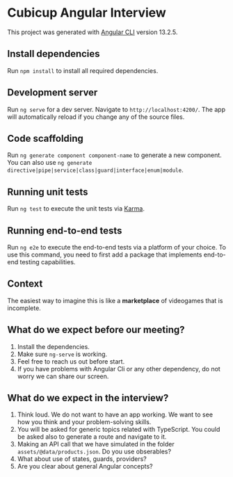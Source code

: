 # Cubicup Angular Interview

This project was generated with [Angular CLI](https://github.com/angular/angular-cli) version 13.2.5.

## Install dependencies

Run ``npm install`` to install all required dependencies.

## Development server

Run `ng serve` for a dev server. Navigate to `http://localhost:4200/`. The app will automatically reload if you change any of the source files.

## Code scaffolding

Run `ng generate component component-name` to generate a new component. You can also use `ng generate directive|pipe|service|class|guard|interface|enum|module`.

## Running unit tests

Run `ng test` to execute the unit tests via [Karma](https://karma-runner.github.io).

## Running end-to-end tests

Run `ng e2e` to execute the end-to-end tests via a platform of your choice. To use this command, you need to first add a package that implements end-to-end testing capabilities.

## Context
The easiest way to imagine this is like a **marketplace** of videogames that is incomplete.

## What do we expect before our meeting?
1. Install the dependencies.
2. Make sure ``ng-serve`` is working.
3. Feel free to reach us out before start.
4. If you have problems with Angular Cli or any other dependency, do not worry we can share our screen.

## What do we expect in the interview?
1. Think loud. We do not want to have an app working. We want to see how you think and your problem-solving skills.
2. You will be asked for generic topics related with TypeScript. You could be asked also to generate a route and navigate to it.
3. Making an API call that we have simulated in the folder ``assets/@data/products.json``. Do you use obserables?
4. What about use of states, guards, providers?
5. Are you clear about general Angular concepts?


